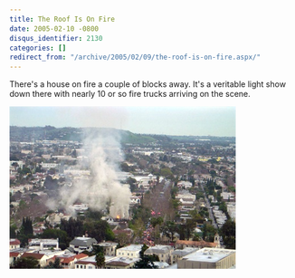 ```yaml
---
title: The Roof Is On Fire
date: 2005-02-10 -0800
disqus_identifier: 2130
categories: []
redirect_from: "/archive/2005/02/09/the-roof-is-on-fire.aspx/"
---
```


There's a house on fire a couple of blocks away. It's a veritable light
show down there with nearly 10 or so fire trucks arriving on the scene.

![House Fire](/images/HouseFire.jpg)

